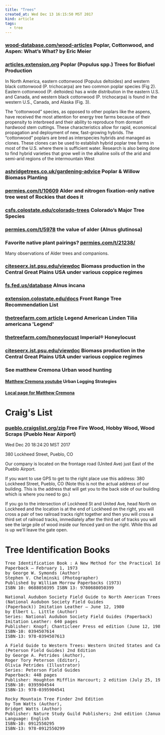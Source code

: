 ```yaml
---
title: "Trees"
created_at: Wed Dec 13 16:15:50 MST 2017
kind: article
tags:
  - tree
---
```


<h3>
  <a href="http://www.wood-database.com/wood-articles/poplar-cottonwood-and-aspen-whats-what/" target="_blank">wood-database.com/wood-articles</a>
  Poplar, Cottonwood, and Aspen: What’s What?  by Eric Meier
</h3>

<h3>
  <a href="http://articles.extension.org/pages/70456/poplar-populus-spp-trees-for-biofuel-production" target="_blank">articles.extension.org</a>
  Poplar (Populus spp.) Trees for Biofuel Production 
</h3>

In North America, eastern cottonwood (Populus deltoides) and western
black cottonwood (P. trichocarpa) are two common poplar species (Fig
2). Eastern cottonwood (P. deltoides) has a wide distribution in the
eastern U.S. and Canada, and western black cottonwood (P. trichocarpa)
is found in the western U.S., Canada, and Alaska (Fig. 3).

The “cottonwood” species, as opposed to other poplars like the
aspens, have received the most attention for energy tree farms because
of their propensity to interbreed and their ability to reproduce from
dormant hardwood stem cuttings. These characteristics allow for rapid,
economical propagation and deployment of new, fast-growing hybrids. The
“cottonwood” poplars are bred as interspecies hybrids and managed as
clones. These clones can be used to establish hybrid poplar tree farms
in most of the U.S. where there is sufficient water. Research is also
being done to find hybrid varieties that grow well in the alkaline soils
of the arid and semi-arid regions of the intermountain West

<h3>
  <a href="https://www.ashridgetrees.co.uk/gardening-advice/choosing-trees/hybrid-poplar-willow-coppice-biomass-src" target="_blank">ashridgetrees.co.uk/gardening-advice</a>
  Poplar & Willow Biomass Planting
</h3>

<h3>
  <a href="https://permies.com/t/10609/Alder-nitrogen-fixation-native-tree" target="_blank">permies.com/t/10609</a>
  Alder and nitrogen fixation-only native tree west of Rockies that does it
</h3>

<h3>
  <a href="https://csfs.colostate.edu/colorado-trees/colorados-major-tree-species/" target="_blank">csfs.colostate.edu/colorado-trees</a>
  Colorado’s Major Tree Species
</h3>

<h3>
  <a href="https://permies.com/t/5978/alder-Alnus-glutinosa" target="_blank">permies.com/t/5978</a>
  the value of alder (Alnus glutinosa)
</h3>

<h3>
  Favorite native plant pairings? 
  <a href="https://permies.com/t/21238/Favorite-native-plant-pairings" target="_blank">permies.com/t/21238/</a>
</h3>

Many observations of Alder trees and companions.

<h3>
  <a href="http://citeseerx.ist.psu.edu/viewdoc/download?doi=10.1.1.497.7702&rep=rep1&type=pdf" target="_blank">citeseerx.ist.psu.edu/viewdoc</a>
  Biomass production in the Central Great Plains USA under various coppice regimes
</h3>

<h3>
  <a href="https://www.fs.fed.us/database/feis/plants/tree/alninc/all.html" target="_blank">fs.fed.us/database</a>
  Alnus incana
</h3>

<h3>
  <a href="http://extension.colostate.edu/docs/pubs/garden/treereclist.pdf" target="_blank">extension.colostate.edu/docs</a>
  Front Range Tree Recommendation List
</h3>

<h3>
  <a href="http://www.thetreefarm.com/linden-american-legend" target="_blank">thetreefarm.com article</a>
  Legend American Linden Tilia americana 'Legend'
</h3>

<h3>
  <a href="http://www.thetreefarm.com/honeylocust-imperial" target="_blank">thetreefarm.com/honeylocust</a>
  Imperial® Honeylocust
</h3>

<h3>
  <a href="http://citeseerx.ist.psu.edu/viewdoc/download?doi=10.1.1.497.7702&rep=rep1&type=pdf" target="_blank">citeseerx.ist.psu.edu/viewdoc</a>
  Biomass production in the Central Great Plains USA under various coppice regimes
</h3>

<h3>See matthew Cremona Urban wood hunting</h3>

<h4>
  <a href="https://www.youtube.com/watch?v=_XtIx_109lU" target="_blank">Matthew Cremona youtube</a>
  Urban Logging Strategies
</h4>

<h4>
  <a href="http://localhost:3000/posts/2016/08/matthew-cremona/" target="_blank">Local page for Matthew Cremona</a>
</h4>

<h1>Craig's List</h1>

<h3>
  <a href="https://pueblo.craigslist.org/zip/d/free-fire-wood-hobby-wood/6428634061.html" target="_blank">pueblo.craigslist.org/zip</a>
  Free Fire Wood, Hobby Wood, Wood Scraps (Pueblo Near Airport)
</h3>

Wed Dec 20 18:24:20 MST 2017

380 Lockheed Street, Pueblo, CO

Our company is located on the frontage road (United Ave) just East of
the Pueblo Airport.

If you want to use GPS to get to the right place use this address: 380
Lockheed Street, Pueblo, CO (Note this is not the actual address of our
building. This is the address that will get you to the back side of our
building which is where you need to go.)

If you go to the intersection of Lockheed St and United Ave, head North
on Lockheed and the location is at the end of Lockheed on the right,
you will cross a pair of two railroad tracks right together and then you
will cross a third set of railroad tracks, immediately after the third
set of tracks you will see the large pile of wood inside our fenced yard
on the right. While this ad is up we'll leave the gate open.

<h1>Tree Identification Books</h1>

<pre>
Tree Identification Book : A New Method for the Practical Identification and Recognition of Trees
Paperback – February 1, 1973
by George W. Symonds (Author)
Stephen V. Chelminski (Photographer) 
Published by William Morrow Paperbacks (1973)
ISBN 10: 0688050395 ISBN 13: 9780688050399
</pre>

<pre>
National Audubon Society Field Guide to North American Trees--W: Western Region
(National Audubon Society Field Guides
(Paperback)) Imitation Leather – June 12, 1980
by Elbert L. Little (Author) 
Series: National Audubon Society Field Guides (Paperback)
Imitation Leather: 640 pages
Publisher: Knopf; Chanticleer Press ed edition (June 12, 1980)
ISBN-10: 0394507614
ISBN-13: 978-0394507613
</pre>

<pre>
A Field Guide to Western Trees: Western United States and Canada
(Peterson Field Guides) 2nd Edition
by George A. Petrides (Author),
Roger Tory Peterson (Editor),
Olivia Petrides (Illustrator) 
Series: Peterson Field Guides
Paperback: 448 pages
Publisher: Houghton Mifflin Harcourt; 2 edition (July 25, 1998)
ISBN-10: 0395904544
ISBN-13: 978-0395904541
</pre>

<pre>
Rocky Mountain Tree Finder 2nd Edition
by Tom Watts (Author),
Bridget Watts (Author) 
Publisher: Nature Study Guild Publishers; 2nd edition (January 1, 2008)
Language: English
ISBN-10: 0912550295
ISBN-13: 978-0912550299
</pre>

<!--
html boilerplate
<a href="" target="_blank"></a>
<a name=""></a>
<img src="" width="400px">
<ul>
  <li></li>
</ul>
<pre>
</pre>
<p style="margin-bottom: 2em;"></p>
<hr style="border: 0; height: 3px; background: #333; background-image: linear-gradient(to right, #ccc, #333, #ccc);">
<pre><code>
</code></pre>
<math xmlns='http://www.w3.org/1998/Math/MathML' display='block'>
</math>
-->
